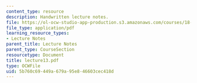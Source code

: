 ```yaml
---
content_type: resource
description: Handwritten lecture notes.
file: https://ol-ocw-studio-app-production.s3.amazonaws.com/courses/18-704-seminar-in-algebra-and-number-theory-rational-points-on-elliptic-curves-fall-2004/5b760c69449a679a95e846603cec418d_lecture13.pdf
file_type: application/pdf
learning_resource_types:
- Lecture Notes
parent_title: Lecture Notes
parent_type: CourseSection
resourcetype: Document
title: lecture13.pdf
type: OCWFile
uid: 5b760c69-449a-679a-95e8-46603cec418d
---
```

